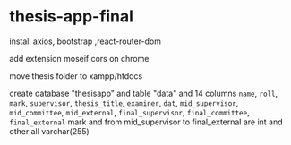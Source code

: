 # thesis-app-final

install axios, bootstrap ,react-router-dom



add extension moseif cors on chrome 


move thesis folder to xampp/htdocs



create database "thesisapp" and table "data" and 14 columns
 `name`, `roll`, `mark`, `supervisor`, `thesis_title`, `examiner`, `dat`, `mid_supervisor`, `mid_committee`, `mid_external`, `final_supervisor`, `final_committee`, `final_external`
 mark and from mid_supervisor to final_external are int and other all varchar(255)

